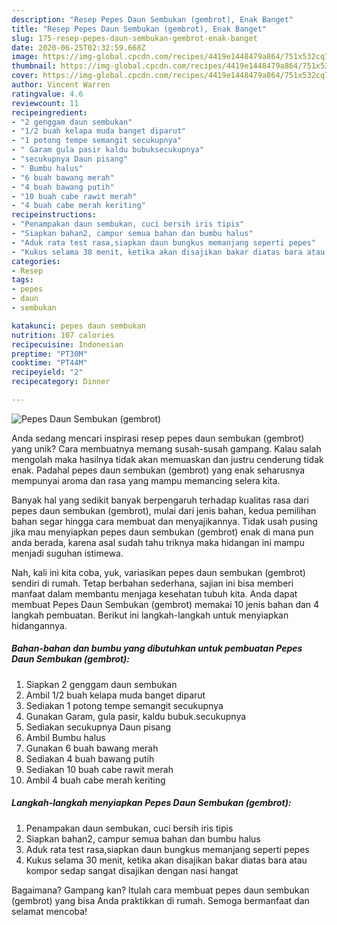 ```yaml
---
description: "Resep Pepes Daun Sembukan (gembrot), Enak Banget"
title: "Resep Pepes Daun Sembukan (gembrot), Enak Banget"
slug: 175-resep-pepes-daun-sembukan-gembrot-enak-banget
date: 2020-06-25T02:32:59.668Z
image: https://img-global.cpcdn.com/recipes/4419e1448479a864/751x532cq70/pepes-daun-sembukan-gembrot-foto-resep-utama.jpg
thumbnail: https://img-global.cpcdn.com/recipes/4419e1448479a864/751x532cq70/pepes-daun-sembukan-gembrot-foto-resep-utama.jpg
cover: https://img-global.cpcdn.com/recipes/4419e1448479a864/751x532cq70/pepes-daun-sembukan-gembrot-foto-resep-utama.jpg
author: Vincent Warren
ratingvalue: 4.6
reviewcount: 11
recipeingredient:
- "2 genggam daun sembukan"
- "1/2 buah kelapa muda banget diparut"
- "1 potong tempe semangit secukupnya"
- " Garam gula pasir kaldu bubuksecukupnya"
- "secukupnya Daun pisang"
- " Bumbu halus"
- "6 buah bawang merah"
- "4 buah bawang putih"
- "10 buah cabe rawit merah"
- "4 buah cabe merah keriting"
recipeinstructions:
- "Penampakan daun sembukan, cuci bersih iris tipis"
- "Siapkan bahan2, campur semua bahan dan bumbu halus"
- "Aduk rata test rasa,siapkan daun bungkus memanjang seperti pepes"
- "Kukus selama 30 menit, ketika akan disajikan bakar diatas bara atau kompor sedap sangat disajikan dengan nasi hangat"
categories:
- Resep
tags:
- pepes
- daun
- sembukan

katakunci: pepes daun sembukan 
nutrition: 107 calories
recipecuisine: Indonesian
preptime: "PT30M"
cooktime: "PT44M"
recipeyield: "2"
recipecategory: Dinner

---
```



![Pepes Daun Sembukan (gembrot)](https://img-global.cpcdn.com/recipes/4419e1448479a864/751x532cq70/pepes-daun-sembukan-gembrot-foto-resep-utama.jpg)

Anda sedang mencari inspirasi resep pepes daun sembukan (gembrot) yang unik? Cara membuatnya memang susah-susah gampang. Kalau salah mengolah maka hasilnya tidak akan memuaskan dan justru cenderung tidak enak. Padahal pepes daun sembukan (gembrot) yang enak seharusnya mempunyai aroma dan rasa yang mampu memancing selera kita.



Banyak hal yang sedikit banyak berpengaruh terhadap kualitas rasa dari pepes daun sembukan (gembrot), mulai dari jenis bahan, kedua pemilihan bahan segar hingga cara membuat dan menyajikannya. Tidak usah pusing jika mau menyiapkan pepes daun sembukan (gembrot) enak di mana pun anda berada, karena asal sudah tahu triknya maka hidangan ini mampu menjadi suguhan istimewa.


Nah, kali ini kita coba, yuk, variasikan pepes daun sembukan (gembrot) sendiri di rumah. Tetap berbahan sederhana, sajian ini bisa memberi manfaat dalam membantu menjaga kesehatan tubuh kita. Anda dapat membuat Pepes Daun Sembukan (gembrot) memakai 10 jenis bahan dan 4 langkah pembuatan. Berikut ini langkah-langkah untuk menyiapkan hidangannya.

<!--inarticleads1-->

##### Bahan-bahan dan bumbu yang dibutuhkan untuk pembuatan Pepes Daun Sembukan (gembrot):

1. Siapkan 2 genggam daun sembukan
1. Ambil 1/2 buah kelapa muda banget diparut
1. Sediakan 1 potong tempe semangit secukupnya
1. Gunakan  Garam, gula pasir, kaldu bubuk.secukupnya
1. Sediakan secukupnya Daun pisang
1. Ambil  Bumbu halus
1. Gunakan 6 buah bawang merah
1. Sediakan 4 buah bawang putih
1. Sediakan 10 buah cabe rawit merah
1. Ambil 4 buah cabe merah keriting




<!--inarticleads2-->

##### Langkah-langkah menyiapkan Pepes Daun Sembukan (gembrot):

1. Penampakan daun sembukan, cuci bersih iris tipis
1. Siapkan bahan2, campur semua bahan dan bumbu halus
1. Aduk rata test rasa,siapkan daun bungkus memanjang seperti pepes
1. Kukus selama 30 menit, ketika akan disajikan bakar diatas bara atau kompor sedap sangat disajikan dengan nasi hangat




Bagaimana? Gampang kan? Itulah cara membuat pepes daun sembukan (gembrot) yang bisa Anda praktikkan di rumah. Semoga bermanfaat dan selamat mencoba!
